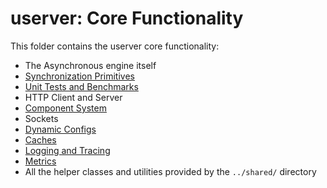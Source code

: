 # userver: Core Functionality

This folder contains the userver core functionality:

* The Asynchronous engine itself
* [Synchronization Primitives](https://userver.tech/d1/d6b/md_en_userver_synchronization.html)
* [Unit Tests and Benchmarks](https://userver.tech/d8/d06/md_en_userver_testing.html)
* HTTP Client and Server
* [Component System](https://userver.tech/d2/d66/md_en_userver_component_system.html)
* Sockets
* [Dynamic Configs](https://userver.tech/dd/d2c/md_en_schemas_dynamic_configs.html)
* [Caches](https://userver.tech/d8/d01/md_en_userver_caches.html)
* [Logging and Tracing](https://userver.tech/de/db6/md_en_userver_logging.html)
* [Metrics](https://userver.tech/dc/d6a/md_en_userver_service_monitor.html)
* All the helper classes and utilities provided by the `../shared/` directory
